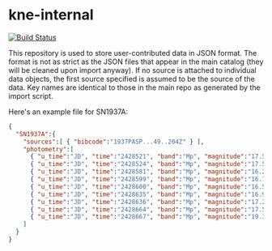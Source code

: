 # kne-internal

<a href="https://travis-ci.org/astrocatalogs/kne-internal"><img src="https://img.shields.io/travis/astrocatalogs/kne-internal.svg" alt="Build Status"></a>

This repository is used to store user-contributed data in JSON format. The format is not as strict as the JSON files that appear in the main catalog (they will be cleaned upon import anyway). If no source is attached to individual data objects, the first source specified is assumed to be the source of the data. Key names are identical to those in the main repo as generated by the import script.

Here's an example file for SN1937A:

```JSON
{
  "SN1937A":{
    "sources":[ { "bibcode":"1937PASP...49..204Z" } ],
    "photometry":[
      { "u_time":"JD", "time":"2428521", "band":"Mp", "magnitude":"17.5", "instrument":"18-inch Schmidt", "upperlimit":true },
      { "u_time":"JD", "time":"2428524", "band":"Mp", "magnitude":"17.5", "instrument":"18-inch Schmidt", "upperlimit":true },
      { "u_time":"JD", "time":"2428581", "band":"Mp", "magnitude":"16.2", "instrument":"18-inch Schmidt" },
      { "u_time":"JD", "time":"2428599", "band":"Mp", "magnitude":"16.7", "instrument":"18-inch Schmidt" },
      { "u_time":"JD", "time":"2428600", "band":"Mp", "magnitude":"16.5", "instrument":"18-inch Schmidt" },
      { "u_time":"JD", "time":"2428635", "band":"Mp", "magnitude":"16.9", "instrument":"18-inch Schmidt" },
      { "u_time":"JD", "time":"2428636", "band":"Mp", "magnitude":"17.2", "instrument":"18-inch Schmidt" },
      { "u_time":"JD", "time":"2428664", "band":"Mp", "magnitude":"17.5", "instrument":"18-inch Schmidt", "upperlimit":true },
      { "u_time":"JD", "time":"2428667", "band":"Mp", "magnitude":"19.3", "instrument":"60-inch" }
    ]
  }
}
